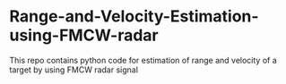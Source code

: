 # Range-and-Velocity-Estimation-using-FMCW-radar
This repo contains python code for estimation of range and velocity of a target by using FMCW radar signal
